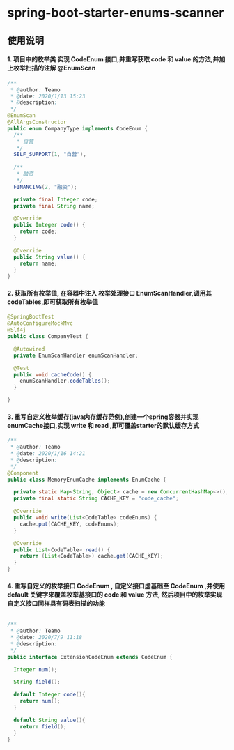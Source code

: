 # spring-boot-starter-enums-scanner

## 使用说明

#### 1. 项目中的枚举类 实现 CodeEnum 接口,并重写获取 code 和 value 的方法,并加上枚举扫描的注解 @EnumScan

```java
/**
 * @author: Teamo
 * @date: 2020/1/13 15:23
 * @description:
 */
@EnumScan
@AllArgsConstructor
public enum CompanyType implements CodeEnum {
  /**
   * 自营
   */
  SELF_SUPPORT(1, "自营"),
  
  /**
   * 融资
   */
  FINANCING(2, "融资");

  private final Integer code;
  private final String name;

  @Override
  public Integer code() {
    return code;
  }

  @Override
  public String value() {
    return name;
  }
}
```

#### 2. 获取所有枚举值, 在容器中注入 枚举处理接口 EnumScanHandler,调用其codeTables,即可获取所有枚举值

```java
@SpringBootTest
@AutoConfigureMockMvc
@Slf4j
public class CompanyTest {

  @Autowired
  private EnumScanHandler enumScanHandler;

  @Test
  public void cacheCode() {
    enumScanHandler.codeTables();
  }

}
```

#### 3. 重写自定义枚举缓存(java内存缓存范例),创建一个spring容器并实现enumCache接口,实现 write 和 read ,即可覆盖starter的默认缓存方式

```java
/**
 * @author: Teamo
 * @date: 2020/1/16 14:21
 * @description:
 */
@Component
public class MemoryEnumCache implements EnumCache {

  private static Map<String, Object> cache = new ConcurrentHashMap<>();
  private final static String CACHE_KEY = "code_cache";

  @Override
  public void write(List<CodeTable> codeEnums) {
    cache.put(CACHE_KEY, codeEnums);
  }

  @Override
  public List<CodeTable> read() {
    return (List<CodeTable>) cache.get(CACHE_KEY);
  }
}
```

#### 4. 重写自定义的枚举接口 CodeEnum , 自定义接口虚基础至 CodeEnum ,并使用 default 关键字来覆盖枚举基接口的 code 和 value 方法, 然后项目中的枚举实现自定义接口同样具有码表扫描的功能

```java

/**
 * @author: Teamo
 * @date: 2020/7/9 11:18
 * @description:
 */
public interface ExtensionCodeEnum extends CodeEnum {

  Integer num();

  String field();

  default Integer code(){
    return num();
  }

  default String value(){
    return field();
  }
}

```

